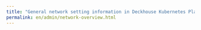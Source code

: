 ```yaml
---
title: "General network setting information in Deckhouse Kubernetes Platform"
permalink: en/admin/network-overview.html
---
```

